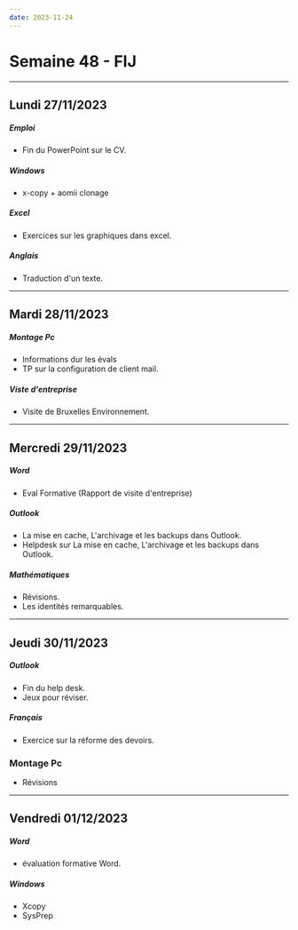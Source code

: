 ```yaml
---
date: 2023-11-24
---
```


# Semaine 48 - FIJ

---

## Lundi 27/11/2023
##### Emploi
- Fin du PowerPoint sur le CV.
##### Windows
- x-copy + aomii clonage
##### Excel
- Exercices sur les graphiques dans excel.
##### Anglais
- Traduction d'un texte.

---
## Mardi 28/11/2023
##### Montage Pc
- Informations dur les évals
- TP sur la configuration de client mail.
##### Viste d'entreprise
- Visite de Bruxelles Environnement.

---

## Mercredi 29/11/2023
##### Word
- Eval Formative (Rapport de visite d'entreprise)
##### Outlook
- La mise en cache, L'archivage et les backups dans Outlook. 
- Helpdesk sur La mise en cache, L'archivage et les backups dans Outlook.
##### Mathématiques 
- Révisions.
- Les identités remarquables.

---

## Jeudi 30/11/2023
##### Outlook
- Fin du help desk.
- Jeux pour réviser.
##### Français
- Exercice sur la réforme des devoirs.
### Montage Pc
- Révisions

---

## Vendredi 01/12/2023
##### Word
- évaluation formative Word.
##### Windows
- Xcopy
- SysPrep
